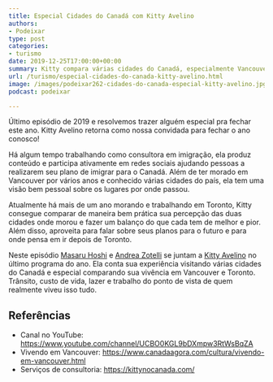 ```yaml
---
title: Especial Cidades do Canadá com Kitty Avelino
authors:
- Podeixar
type: post
categories:
- turismo
date: 2019-12-25T17:00:00+00:00
summary: Kitty compara várias cidades do Canadá, especialmente Vancouver e Toronto. Trânsito e trabalho e muito mais de um ponto de vista muito especial.
url: /turismo/especial-cidades-do-canada-kitty-avelino.html
image: /images/podeixar262-cidades-do-canada-especial-kitty-avelino.jpg
podcast: podeixar

---
```

Último episódio de 2019 e resolvemos trazer alguém especial pra fechar este ano. Kitty Avelino retorna como nossa convidada para fechar o ano conosco!

Há algum tempo trabalhando como consultora em imigração, ela produz conteúdo e participa ativamente em redes sociais ajudando pessoas a realizarem seu plano de imigrar para o Canadá. Além de ter morado em Vancouver por vários anos e conhecido várias cidades do país, ela tem uma visão bem pessoal sobre os lugares por onde passou.

Atualmente há mais de um ano morando e trabalhando em Toronto, Kitty consegue comparar de maneira bem prática sua percepção das duas cidades onde morou e fazer um balanço do que cada tem de melhor e pior. Além disso, aproveita para falar sobre seus planos para o futuro e para onde pensa em ir depois de Toronto.

Neste episódio [Masaru Hoshi][1] e <a rel="noopener noreferrer" target="_blank" href="http://htmledit.squarefree.com/berg">Andrea Zotelli</a> se juntam a <a rel="noreferrer noopener" aria-label="Kitty Avelino (opens in a new tab)" href="https://kittynocanada.com/" target="_blank">Kitty Avelino</a> no último programa do ano. Ela conta sua experiência visitando várias cidades do Canadá e especial comparando sua vivência em Vancouver e Toronto. Trânsito, custo de vida, lazer e trabalho do ponto de vista de quem realmente viveu isso tudo.<figure></figure> <figure class="wp-block-embed-youtube wp-block-embed is-type-video is-provider-youtube wp-embed-aspect-16-9 wp-has-aspect-ratio">

<div class="wp-block-embed__wrapper">
  <span class="embed-youtube" style="text-align:center; display: block;"></span>
</div></figure>

## Referências

  * Canal no YouTube: <a rel="noreferrer noopener" aria-label="https://www.youtube.com/channel/UCBO0KGL9bDXmpw3RtWsBqZA (opens in a new tab)" href="https://www.youtube.com/channel/UCBO0KGL9bDXmpw3RtWsBqZA" target="_blank">https://www.youtube.com/channel/UCBO0KGL9bDXmpw3RtWsBqZA</a>
  * Vivendo em Vancouver: <https://www.canadaagora.com/cultura/vivendo-em-vancouver.html>
  * Serviços de consultoria: <a rel="noreferrer noopener" aria-label=" (opens in a new tab)" href="https://kittynocanada.com/" target="_blank">https://kittynocanada.com/</a>



 [1]: /japa
 [2]: https://vempra.ca/seguroviagem